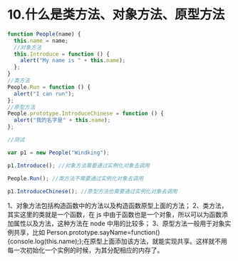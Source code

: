 # 10.什么是类方法、对象方法、原型方法

```js
function People(name) {
  this.name = name;
  //对象方法
  this.Introduce = function () {
    alert("My name is " + this.name);
  };
}
//类方法
People.Run = function () {
  alert("I can run");
};
//原型方法
People.prototype.IntroduceChinese = function () {
  alert("我的名字是" + this.name);
};

//测试

var p1 = new People("Windking");

p1.Introduce(); //对象方法需要通过实例化对象去调用

People.Run(); //类方法不需要通过实例化对象去调用

p1.IntroduceChinese(); //原型方法也需要通过实例化对象去调用
```

1、对象方法包括构造函数中的方法以及构造函数原型上面的方法；
2、类方法，其实这里的类就是一个函数，在 js 中由于函数也是一个对象，所以可以为函数添加属性以及方法，这种方法在 node 中用的比较多；
3、原型方法一般用于对象实例共享，比如 Person.prototype.sayName=function(){console.log(this.name);};在原型上面添加该方法，就能实现共享。这样就不用每一次初始化一个实例的时候，为其分配相应的内存了。
